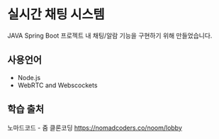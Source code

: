 # 실시간 채팅 시스템
JAVA Spring Boot 프로젝트 내 채팅/알람 기능을 구현하기 위해 만들었습니다.

## 사용언어
- Node.js
- WebRTC and Webscockets

## 학습 출처
노마드코드 - 줌 클론코딩
https://nomadcoders.co/noom/lobby
